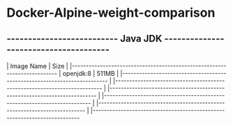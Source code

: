 # Docker-Alpine-weight-comparison
-------------------------- Java JDK --------------------------------------
--------------------------------------------------------------------------
|   Image Name                    |                Size                  |
|-------------------------------------------------------------------------
|   openjdk:8                     |             511MB                    |
|-------------------------------------------------------------------------
|
|-------------------------------------------------------------------------
|
|-------------------------------------------------------------------------
|
|-------------------------------------------------------------------------
|
|-------------------------------------------------------------------------
|
|-------------------------------------------------------------------------


